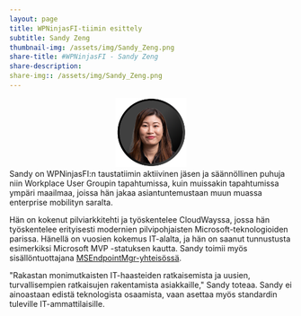 ```yaml
---
layout: page
title: WPNinjasFI-tiimin esittely
subtitle: Sandy Zeng
thumbnail-img: /assets/img/Sandy_Zeng.png
share-title: #WPNinjasFI - Sandy Zeng
share-description: 
share-img:: /assets/img/Sandy_Zeng.png
---
```

<div align="center">
  <img src="/assets/img/Sandy_Zeng.png" width="25%">
</div>
Sandy on WPNinjasFI:n taustatiimin aktiivinen jäsen ja säännöllinen puhuja niin Workplace User Groupin tapahtumissa, kuin muissakin tapahtumissa ympäri maailmaa, joissa hän jakaa asiantuntemustaan muun muassa enterprise mobilityn saralta.

Hän on kokenut pilviarkkitehti ja työskentelee CloudWayssa, jossa hän työskentelee erityisesti modernien pilvipohjaisten Microsoft-teknologioiden parissa. Hänellä on vuosien kokemus IT-alalta, ja hän on saanut tunnustusta esimerkiksi Microsoft MVP -statuksen kautta. Sandy toimii myös sisällöntuottajana <a href="https://msendpointmgr.com/" target="_blank">MSEndpointMgr-yhteisössä</a>.

"Rakastan monimutkaisten IT-haasteiden ratkaisemista ja uusien, turvallisempien ratkaisujen rakentamista asiakkaille," Sandy toteaa. Sandy ei ainoastaan edistä teknologista osaamista, vaan asettaa myös standardin tuleville IT-ammattilaisille.

